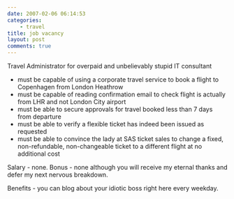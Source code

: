 ```yaml
---
date: 2007-02-06 06:14:53
categories:
    - travel
title: job vacancy
layout: post
comments: true
---
```

Travel Administrator for overpaid and unbelievably stupid IT consultant

-   must be capable of using a corporate travel service to book a flight
    to Copenhagen from London Heathrow
-   must be capable of reading confirmation email to check flight is
    actually from LHR and not London City airport
-   must be able to secure approvals for travel booked less than 7 days
    from departure
-   must be able to verify a flexible ticket has indeed been issued as
    requested
-   must be able to convince the lady at SAS ticket sales to change a
    fixed, non-refundable, non-changeable ticket to a different flight
    at no additional cost

Salary - none.
Bonus - none although you will receive my eternal thanks and defer my
next nervous breakdown.

Benefits - you can blog about your idiotic boss right here every
weekday.
